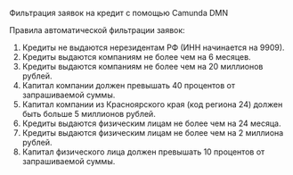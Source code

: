 Фильтрация заявок на кредит с помощью Camunda DMN

Правила автоматической фильтрации заявок:
1. Кредиты не выдаются нерезидентам РФ (ИНН начинается на 9909).
2. Кредиты выдаются компаниям не более чем на 6 месяцев.
3. Кредиты выдаются компаниям не более чем на 20 миллионов рублей.
4. Капитал компании должен превышать 40 процентов от запрашиваемой суммы.
5. Капитал компании из Красноярского края (код региона 24) должен быть больше 5 миллионов рублей.
6. Кредиты выдаются физическим лицам не более чем на 24 месяца.
7. Кредиты выдаются физическим лицам не более чем на 2 миллиона рублей.
8. Капитал физического лица должен превышать 10 процентов от запрашиваемой суммы.
